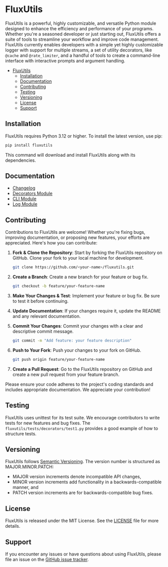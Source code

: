 # FluxUtils

FluxUtils is a powerful, highly customizable, and versatile Python module designed to enhance the efficiency and performance of your programs. Whether you're a seasoned developer or just starting out, FluxUtils offers a suite of tools to streamline your workflow and improve code management. FluxUtils currently enables developers with a simple yet highly customizable logger with support for multiple streams, a set of utility decorators, like `@cache` and `@rate_limiter`, and a handful of tools to create a command-line interface with interactive prompts and argument handling.

- [FluxUtils](#fluxutils)
  - [Installation](#installation)
  - [Documentation](#documentation)
  - [Contributing](#contributing)
  - [Testing](#testing)
  - [Versioning](#versioning)
  - [License](#license)
  - [Support](#support)

## Installation

FluxUtils requires Python 3.12 or higher. To install the latest version, use pip:

```sh
pip install fluxutils
```

This command will download and install FluxUtils along with its dependencies.

## Documentation

- [Changelog](docs/changelog.md)
- [Decorators Module](docs/modules/decorators.md)
- [CLI Module](docs/modules/cli.md)
- [Log Module](docs/modules/log.md)

## Contributing

Contributions to FluxUtils are welcome! Whether you're fixing bugs, improving documentation, or proposing new features, your efforts are appreciated. Here's how you can contribute:

1. **Fork & Clone the Repository**: Start by forking the FluxUtils repository on GitHub. Clone your fork to your local machine for development.

   ```zsh
   git clone https://github.com/<your-name>/fluxutils.git
   ```

2. **Create a Branch**: Create a new branch for your feature or bug fix.

   ```zsh
   git checkout -b feature/your-feature-name
   ```

3. **Make Your Changes & Test**: Implement your feature or bug fix. Be sure to test it before continuing.
4. **Update Documentation**: If your changes require it, update the README and any relevant documentation.
5. **Commit Your Changes**: Commit your changes with a clear and descriptive commit message.

   ```zsh
   git commit -m "Add feature: your feature description"
   ```

6. **Push to Your Fork**: Push your changes to your fork on GitHub.

   ```zsh
   git push origin feature/your-feature-name
   ```

7. **Create a Pull Request**: Go to the FluxUtils repository on GitHub and create a new pull request from your feature branch.

Please ensure your code adheres to the project's coding standards and includes appropriate documentation. We appreciate your contribution!

## Testing

FluxUtils uses unittest for its test suite. We encourage contributors to write tests for new features and bug fixes. The `fluxutils/tests/decorators/test1.py` provides a good example of how to structure tests.

## Versioning

FluxUtils follows [Semantic Versioning](https://semver.org/). The version number is structured as MAJOR.MINOR.PATCH:

- MAJOR version increments denote incompatible API changes,
- MINOR version increments add functionality in a backwards-compatible manner, and
- PATCH version increments are for backwards-compatible bug fixes.

## License

FluxUtils is released under the MIT License. See the [LICENSE](LICENSE) file for more details.

<!-- ## Acknowledgements

We would like to thank all the contributors who have helped to make FluxUtils better. Your time and effort are greatly appreciated. -->

## Support

If you encounter any issues or have questions about using FluxUtils, please file an issue on the [GitHub issue tracker](https://github.com/DomBom16/fluxutils/issues).
